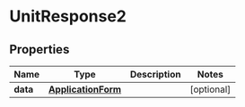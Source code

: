 # UnitResponse2

## Properties
Name | Type | Description | Notes
------------ | ------------- | ------------- | -------------
**data** | [**ApplicationForm**](ApplicationForm.md) |  |  [optional]
